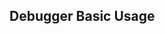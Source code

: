 ## Debugger Basic Usage

<!inputFile|path=opening-a-debugger.md!>

<!inputFile|path=elements-of-the-debugger.md!>

<!inputFile|path=debugger-actions.md!>

<!inputFile|path=halts-breakpoints.md!>